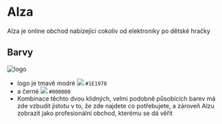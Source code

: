 # Alza
Alza je online obchod nabízející cokoliv od elektroniky po dětské hračky

## Barvy
![logo](https://upload.wikimedia.org/wikipedia/commons/f/f6/Alza_logo.png)
- logo je tmavě modré ![](https://via.placeholder.com/15/1E1978/f7911a.png) `#1E1978`
- a černé ![](https://via.placeholder.com/15/000000/f7911a.png) `#000000`
- Kombinace těchto dvou klidných, velmi podobně působících barev má zde vzbudit jistotu v to, že zde najdete co potřebujete, a zároveň  Alzu  zobrazit jako profesionální obchod, kterému se dá věřit